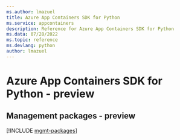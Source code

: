 ```yaml
---
ms.author: lmazuel
title: Azure App Containers SDK for Python
ms.service: appcontainers
description: Reference for Azure App Containers SDK for Python
ms.data: 07/28/2022
ms.topic: reference
ms.devlang: python
author: lmazuel
---
```

# Azure App Containers SDK for Python - preview

## Management packages - preview
[!INCLUDE [mgmt-packages](app-containers-mgmt-index.md)]
